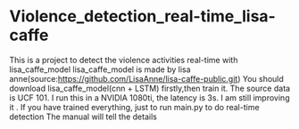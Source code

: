 # Violence_detection_real-time_lisa-caffe
This is a project to detect the violence activities real-time with lisa_caffe_model
lisa_caffe_model is made by lisa anne(source:https://github.com/LisaAnne/lisa-caffe-public.git)
You should download lisa_caffe_model(cnn + LSTM) firstly,then train it.
The source data is UCF 101.
I run this in a NVIDIA 1080ti, the latency is 3s.
I am still improving it . 
If you have trained everything, just to run main.py to do real-time detection
The manual will tell the details

